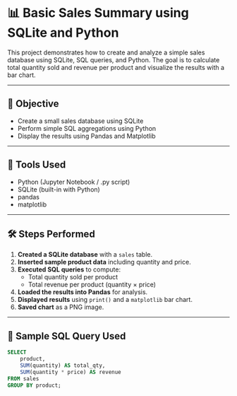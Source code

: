 # 📊 Basic Sales Summary using SQLite and Python

This project demonstrates how to create and analyze a simple sales database using SQLite, SQL queries, and Python. The goal is to calculate total quantity sold and revenue per product and visualize the results with a bar chart.

---

## 🎯 Objective

- Create a small sales database using SQLite
- Perform simple SQL aggregations using Python
- Display the results using Pandas and Matplotlib

---

## 🧰 Tools Used

- Python (Jupyter Notebook / .py script)
- SQLite (built-in with Python)
- pandas
- matplotlib

---

## 🛠️ Steps Performed

1. **Created a SQLite database** with a `sales` table.
2. **Inserted sample product data** including quantity and price.
3. **Executed SQL queries** to compute:
   - Total quantity sold per product
   - Total revenue per product (quantity × price)
4. **Loaded the results into Pandas** for analysis.
5. **Displayed results** using `print()` and a `matplotlib` bar chart.
6. **Saved chart** as a PNG image.

---

## 📝 Sample SQL Query Used

```sql
SELECT 
    product, 
    SUM(quantity) AS total_qty, 
    SUM(quantity * price) AS revenue 
FROM sales 
GROUP BY product;
